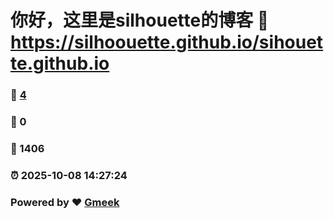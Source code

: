# 你好，这里是silhouette的博客 :link: https://silhoouette.github.io/sihouette.github.io 
### :page_facing_up: [4](https://silhoouette.github.io/sihouette.github.io/tag.html) 
### :speech_balloon: 0 
### :hibiscus: 1406 
### :alarm_clock: 2025-10-08 14:27:24 
### Powered by :heart: [Gmeek](https://github.com/Meekdai/Gmeek)
